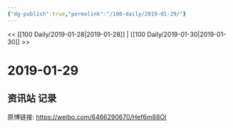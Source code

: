 ```yaml
---
{"dg-publish":true,"permalink":"/100-daily/2019-01-29/"}
---
```



<< [[100 Daily/2019-01-28\|2019-01-28]] | [[100 Daily/2019-01-30\|2019-01-30]] >>
# 2019-01-29

## 资讯站 记录

原博链接: https://weibo.com/6466290670/Hef6m88OI


